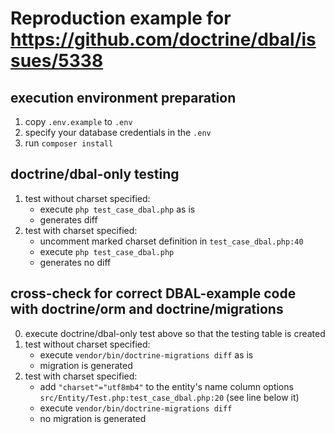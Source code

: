 # Reproduction example for https://github.com/doctrine/dbal/issues/5338

## execution environment preparation
1. copy `.env.example` to `.env`
2. specify your database credentials in the `.env`
3. run `composer install`

## doctrine/dbal-only testing
1. test without charset specified:
   - execute `php test_case_dbal.php` as is
   - generates diff
2. test with charset specified:
   - uncomment marked charset definition in `test_case_dbal.php:40`
   - execute `php test_case_dbal.php`
   - generates no diff

## cross-check for correct DBAL-example code with doctrine/orm and doctrine/migrations
0. execute doctrine/dbal-only test above so that the testing table is created
1. test without charset specified:
   - execute `vendor/bin/doctrine-migrations diff` as is
   - migration is generated
2. test with charset specified:
   - add `"charset"="utf8mb4"` to the entity's name column options `src/Entity/Test.php:test_case_dbal.php:20` (see line below it)
   - execute `vendor/bin/doctrine-migrations diff`
   - no migration is generated